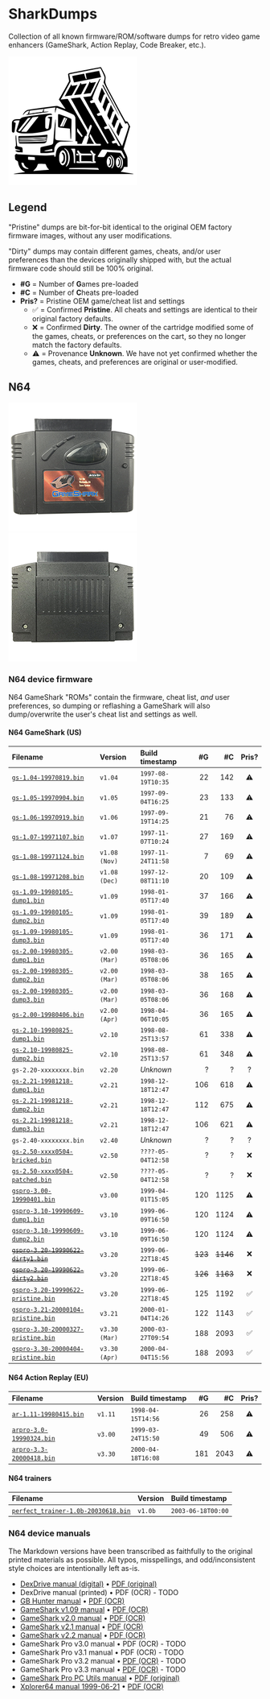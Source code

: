 # SharkDumps

Collection of all known firmware/ROM/software dumps for retro video game enhancers (GameShark, Action Replay, Code Breaker, etc.).

![Dump truck icon](/assets/icons/dump-truck-256.png)

## Legend

"Pristine" dumps are bit-for-bit identical to the original OEM factory firmware images, without any user modifications.

"Dirty" dumps may contain different games, cheats, and/or user preferences than the devices originally shipped with, but the actual firmware code should still be 100% original.

- __#G__ = Number of **G**ames pre-loaded
- __#C__ = Number of **C**heats pre-loaded
- __Pris?__ = Pristine OEM game/cheat list and settings
    - ✅ = Confirmed **Pristine**. All cheats and settings are identical to their original factory defaults.
    - ❌ = Confirmed **Dirty**. The owner of the cartridge modified some of the games, cheats, or preferences on the cart, so they no longer match the factory defaults.
    - ⚠️ = Provenance **Unknown**. We have not yet confirmed whether the games, cheats, and preferences are original or user-modified.

## N64

![GameShark v2.x front photo](/assets/photos/gs2x-front-512.png) ![GameShark v2.x rear photo](/assets/photos/gs2x-rear-512.png)

### N64 device firmware

N64 GameShark "ROMs" contain the firmware, cheat list, _and_ user preferences, so dumping or reflashing a GameShark will also dump/overwrite the user's cheat list and settings as well.

#### N64 GameShark (US)

| Filename                                 | Version       | Build timestamp    | #G      | #C       | Pris? |
|:---------------------------------------- |:------------- |:------------------ | -------:| --------:|:-----:|
|   [`gs-1.04-19970819.bin`][]             | `v1.04`       | `1997-08-19T10:35` |    22   |    142   | ⚠️     |
|   [`gs-1.05-19970904.bin`][]             | `v1.05`       | `1997-09-04T16:25` |    23   |    133   | ⚠️     |
|   [`gs-1.06-19970919.bin`][]             | `v1.06`       | `1997-09-19T14:25` |    21   |     76   | ⚠️     |
|   [`gs-1.07-19971107.bin`][]             | `v1.07`       | `1997-11-07T10:24` |    27   |    169   | ⚠️     |
|   [`gs-1.08-19971124.bin`][]             | `v1.08 (Nov)` | `1997-11-24T11:58` |     7   |     69   | ⚠️     |
|   [`gs-1.08-19971208.bin`][]             | `v1.08 (Dec)` | `1997-12-08T11:10` |    20   |    109   | ⚠️     |
|   [`gs-1.09-19980105-dump1.bin`][]       | `v1.09`       | `1998-01-05T17:40` |    37   |    166   | ⚠️     |
|   [`gs-1.09-19980105-dump2.bin`][]       | `v1.09`       | `1998-01-05T17:40` |    39   |    189   | ⚠️     |
|   [`gs-1.09-19980105-dump3.bin`][]       | `v1.09`       | `1998-01-05T17:40` |    36   |    171   | ⚠️     |
|   [`gs-2.00-19980305-dump1.bin`][]       | `v2.00 (Mar)` | `1998-03-05T08:06` |    36   |    165   | ⚠️     |
|   [`gs-2.00-19980305-dump2.bin`][]       | `v2.00 (Mar)` | `1998-03-05T08:06` |    38   |    165   | ⚠️     |
|   [`gs-2.00-19980305-dump3.bin`][]       | `v2.00 (Mar)` | `1998-03-05T08:06` |    36   |    168   | ⚠️     |
|   [`gs-2.00-19980406.bin`][]             | `v2.00 (Apr)` | `1998-04-06T10:05` |    36   |    165   | ⚠️     |
|   [`gs-2.10-19980825-dump1.bin`][]       | `v2.10`       | `1998-08-25T13:57` |    61   |    338   | ⚠️     |
|   [`gs-2.10-19980825-dump2.bin`][]       | `v2.10`       | `1998-08-25T13:57` |    61   |    348   | ⚠️     |
|    `gs-2.20-xxxxxxxx.bin`                | `v2.20`       | _Unknown_          |     ?   |      ?   | ?     |
|   [`gs-2.21-19981218-dump1.bin`][]       | `v2.21`       | `1998-12-18T12:47` |   106   |    618   | ⚠️     |
|   [`gs-2.21-19981218-dump2.bin`][]       | `v2.21`       | `1998-12-18T12:47` |   112   |    675   | ⚠️     |
|   [`gs-2.21-19981218-dump3.bin`][]       | `v2.21`       | `1998-12-18T12:47` |   106   |    621   | ⚠️     |
|    `gs-2.40-xxxxxxxx.bin`                | `v2.40`       | _Unknown_          |     ?   |      ?   | ?     |
|   [`gs-2.50-xxxx0504-bricked.bin`][]     | `v2.50`       | `????-05-04T12:58` |     ?   |      ?   | ❌     |
|   [`gs-2.50-xxxx0504-patched.bin`][]     | `v2.50`       | `????-05-04T12:58` |     ?   |      ?   | ❌     |
|   [`gspro-3.00-19990401.bin`][]          | `v3.00`       | `1999-04-01T15:05` |   120   |   1125   | ⚠️     |
|   [`gspro-3.10-19990609-dump1.bin`][]    | `v3.10`       | `1999-06-09T16:50` |   120   |   1124   | ⚠️     |
|   [`gspro-3.10-19990609-dump2.bin`][]    | `v3.10`       | `1999-06-09T16:50` |   120   |   1124   | ⚠️     |
| ~~[`gspro-3.20-19990622-dirty1.bin`][]~~ | `v3.20`       | `1999-06-22T18:45` | ~~123~~ | ~~1146~~ | ❌     |
| ~~[`gspro-3.20-19990622-dirty2.bin`][]~~ | `v3.20`       | `1999-06-22T18:45` | ~~126~~ | ~~1163~~ | ❌     |
|   [`gspro-3.20-19990622-pristine.bin`][] | `v3.20`       | `1999-06-22T18:45` |   125   |   1192   | ✅     |
|   [`gspro-3.21-20000104-pristine.bin`][] | `v3.21`       | `2000-01-04T14:26` |   122   |   1143   | ✅     |
|   [`gspro-3.30-20000327-pristine.bin`][] | `v3.30 (Mar)` | `2000-03-27T09:54` |   188   |   2093   | ✅     |
|   [`gspro-3.30-20000404-pristine.bin`][] | `v3.30 (Apr)` | `2000-04-04T15:56` |   188   |   2093   | ✅     |

#### N64 Action Replay (EU)

| Filename                     | Version | Build timestamp    | #G   | #C   | Pris? |
|:---------------------------- |:------- |:------------------ | ----:| ----:|:-----:|
| [`ar-1.11-19980415.bin`][]   | `v1.11` | `1998-04-15T14:56` |   26 |  258 | ⚠️     |
| [`arpro-3.0-19990324.bin`][] | `v3.00` | `1999-03-24T15:50` |   49 |  506 | ⚠️     |
| [`arpro-3.3-20000418.bin`][] | `v3.30` | `2000-04-18T16:08` |  181 | 2043 | ⚠️     |

#### N64 trainers

| Filename                                | Version | Build timestamp    |
|:--------------------------------------- |:------- |:------------------ |
| [`perfect_trainer-1.0b-20030618.bin`][] | `v1.0b` | `2003-06-18T00:00` |

[`ar-1.11-19980415.bin`]:              /n64/firmware/ar-1.11-19980415.bin
[`arpro-3.0-19990324.bin`]:            /n64/firmware/arpro-3.0-19990324.bin
[`arpro-3.3-20000418.bin`]:            /n64/firmware/arpro-3.3-20000418.bin
[`gs-1.04-19970819.bin`]:              /n64/firmware/gs-1.04-19970819.bin
[`gs-1.05-19970904.bin`]:              /n64/firmware/gs-1.05-19970904.bin
[`gs-1.06-19970919.bin`]:              /n64/firmware/gs-1.06-19970919.bin
[`gs-1.07-19971107.bin`]:              /n64/firmware/gs-1.07-19971107.bin
[`gs-1.08-19971124.bin`]:              /n64/firmware/gs-1.08-19971124.bin
[`gs-1.08-19971208.bin`]:              /n64/firmware/gs-1.08-19971208.bin
[`gs-1.09-19980105-dump1.bin`]:        /n64/firmware/gs-1.09-19980105-dump1.bin
[`gs-1.09-19980105-dump2.bin`]:        /n64/firmware/gs-1.09-19980105-dump2.bin
[`gs-1.09-19980105-dump3.bin`]:        /n64/firmware/gs-1.09-19980105-dump3.bin
[`gs-2.00-19980305-dump1.bin`]:        /n64/firmware/gs-2.00-19980305-dump1.bin
[`gs-2.00-19980305-dump2.bin`]:        /n64/firmware/gs-2.00-19980305-dump2.bin
[`gs-2.00-19980305-dump3.bin`]:        /n64/firmware/gs-2.00-19980305-dump3.bin
[`gs-2.00-19980406.bin`]:              /n64/firmware/gs-2.00-19980406.bin
[`gs-2.10-19980825-dump1.bin`]:        /n64/firmware/gs-2.10-19980825-dump1.bin
[`gs-2.10-19980825-dump2.bin`]:        /n64/firmware/gs-2.10-19980825-dump2.bin
[`gs-2.21-19981218-dump1.bin`]:        /n64/firmware/gs-2.21-19981218-dump1.bin
[`gs-2.21-19981218-dump2.bin`]:        /n64/firmware/gs-2.21-19981218-dump2.bin
[`gs-2.21-19981218-dump3.bin`]:        /n64/firmware/gs-2.21-19981218-dump3.bin
[`gs-2.50-xxxx0504-bricked.bin`]:      /n64/firmware/gs-2.50-xxxx0504-bricked.bin
[`gs-2.50-xxxx0504-patched.bin`]:      /n64/firmware/gs-2.50-xxxx0504-patched.bin
[`gspro-3.00-19990401.bin`]:           /n64/firmware/gspro-3.00-19990401.bin
[`gspro-3.10-19990609-dump1.bin`]:     /n64/firmware/gspro-3.10-19990609-dump1.bin
[`gspro-3.10-19990609-dump2.bin`]:     /n64/firmware/gspro-3.10-19990609-dump2.bin
[`gspro-3.20-19990622-dirty1.bin`]:    /n64/firmware/gspro-3.20-19990622-dirty1.bin
[`gspro-3.20-19990622-dirty2.bin`]:    /n64/firmware/gspro-3.20-19990622-dirty2.bin
[`gspro-3.20-19990622-pristine.bin`]:  /n64/firmware/gspro-3.20-19990622-pristine.bin
[`gspro-3.21-20000104-pristine.bin`]:  /n64/firmware/gspro-3.21-20000104-pristine.bin
[`gspro-3.30-20000327-pristine.bin`]:  /n64/firmware/gspro-3.30-20000327-pristine.bin
[`gspro-3.30-20000404-pristine.bin`]:  /n64/firmware/gspro-3.30-20000404-pristine.bin
[`perfect_trainer-1.0b-20030618.bin`]: /n64/firmware/perfect_trainer-1.0b-20030618.bin

### N64 device manuals

The Markdown versions have been transcribed as faithfully to the original printed materials as possible. All typos, misspellings, and odd/inconsistent style choices are intentionally left as-is.

- [DexDrive manual (digital)](/n64/manuals/n64_dexdrive_manual_digital.md)        • [PDF (original)](/n64/manuals/n64_dexdrive_manual_digital.pdf)
-  DexDrive manual (printed)                                                      •  PDF (OCR) - TODO
- [GB Hunter manual](/n64/manuals/n64_gb_hunter_manual.md)                        • [PDF (OCR)](/n64/manuals/n64_gb_hunter_manual_ocr.pdf)
- [GameShark v1.09 manual](/n64/manuals/n64_gameshark_v1.09_manual.md)            • [PDF (OCR)](/n64/manuals/n64_gameshark_v1.09_manual_ocr.pdf)
- [GameShark v2.0 manual](/n64/manuals/n64_gameshark_v2.00_manual.md)             • [PDF (OCR)](/n64/manuals/n64_gameshark_v2.00_manual_ocr.pdf)
- [GameShark v2.1 manual](/n64/manuals/n64_gameshark_v2.10_manual.md)             • [PDF (OCR)](/n64/manuals/n64_gameshark_v2.10_manual_ocr.pdf)
- [GameShark v2.2 manual](/n64/manuals/n64_gameshark_v2.20_manual.md)             • [PDF (OCR)](/n64/manuals/n64_gameshark_v2.20_manual_ocr.pdf)
-  GameShark Pro v3.0 manual                                                      •  PDF (OCR) - TODO
-  GameShark Pro v3.1 manual                                                      •  PDF (OCR) - TODO
-  GameShark Pro v3.2 manual                                                      • [PDF (OCR)](/n64/manuals/n64_gameshark_pro_v3.20_manual_ocr.pdf) - TODO
-  GameShark Pro v3.3 manual                                                      • [PDF (OCR)](/n64/manuals/n64_gameshark_pro_v3.30_manual_ocr.pdf) - TODO
- [GameShark Pro PC Utils manual](/n64/manuals/n64_gameshark_pro_utils_manual.md) • [PDF (original)](/n64/manuals/n64_gameshark_pro_utils_manual_digital.pdf)
- [Xplorer64 manual 1999-06-21](/n64/manuals/xplorer64_19990621_manual.md)        • [PDF (OCR)](/n64/manuals/xplorer64_19990621_manual_ocr.pdf)
